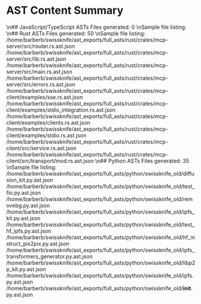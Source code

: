 # AST Content Summary
\n## JavaScript/TypeScript ASTs
Files generated: 0
\nSample file listing:
\n## Rust ASTs
Files generated: 50
\nSample file listing:
/home/barberb/swissknife/ast_exports/full_asts/rust/crates/mcp-server/src/router.rs.ast.json
/home/barberb/swissknife/ast_exports/full_asts/rust/crates/mcp-server/src/lib.rs.ast.json
/home/barberb/swissknife/ast_exports/full_asts/rust/crates/mcp-server/src/main.rs.ast.json
/home/barberb/swissknife/ast_exports/full_asts/rust/crates/mcp-server/src/errors.rs.ast.json
/home/barberb/swissknife/ast_exports/full_asts/rust/crates/mcp-client/examples/sse.rs.ast.json
/home/barberb/swissknife/ast_exports/full_asts/rust/crates/mcp-client/examples/stdio_integration.rs.ast.json
/home/barberb/swissknife/ast_exports/full_asts/rust/crates/mcp-client/examples/clients.rs.ast.json
/home/barberb/swissknife/ast_exports/full_asts/rust/crates/mcp-client/examples/stdio.rs.ast.json
/home/barberb/swissknife/ast_exports/full_asts/rust/crates/mcp-client/src/service.rs.ast.json
/home/barberb/swissknife/ast_exports/full_asts/rust/crates/mcp-client/src/transport/mod.rs.ast.json
\n## Python ASTs
Files generated: 35
\nSample file listing:
/home/barberb/swissknife/ast_exports/full_asts/python/swissknife_old/diffusion_kit.py.ast.json
/home/barberb/swissknife/ast_exports/full_asts/python/swissknife_old/test_fio.py.ast.json
/home/barberb/swissknife/ast_exports/full_asts/python/swissknife_old/removebg.py.ast.json
/home/barberb/swissknife/ast_exports/full_asts/python/swissknife_old/ipfs_kit.py.ast.json
/home/barberb/swissknife/ast_exports/full_asts/python/swissknife_old/test_hf_ipfs.py.ast.json
/home/barberb/swissknife/ast_exports/full_asts/python/swissknife_old/hf_instruct_pix2pix.py.ast.json
/home/barberb/swissknife/ast_exports/full_asts/python/swissknife_old/ipfs_transformers_generator.py.ast.json
/home/barberb/swissknife/ast_exports/full_asts/python/swissknife_old/libp2p_kit.py.ast.json
/home/barberb/swissknife/ast_exports/full_asts/python/swissknife_old/ipfs.py.ast.json
/home/barberb/swissknife/ast_exports/full_asts/python/swissknife_old/__init__.py.ast.json
